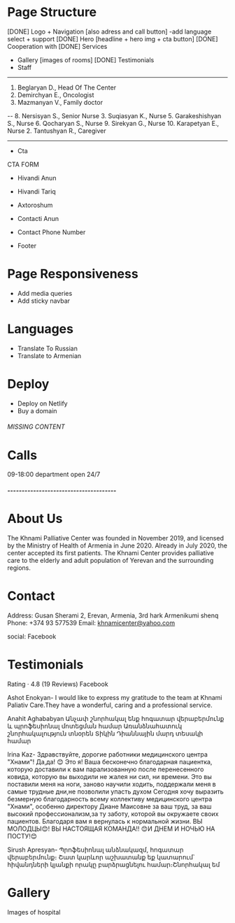 # Page Structure

[DONE] Logo + Navigation [also adress and call button]
-add language select + support
[DONE] Hero [headline + hero img + cta button]
[DONE] Cooperation with
[DONE] Services

- Gallery [images of rooms]
  [DONE] Testimonials
- Staff

---

1. Beglaryan D., Head Of The Center
2. Demirchyan E., Oncologist
3. Mazmanyan V., Family doctor

-- 8. Nersisyan S., Senior Nurse 3. Suqiasyan K., Nurse 5. Garakeshishyan S., Nurse 6. Qocharyan S., Nurse 9. Sirekyan G., Nurse 10. Karapetyan E., Nurse 2. Tantushyan R., Caregiver

---

- Cta

CTA FORM

- Hivandi Anun
- Hivandi Tariq
- Axtoroshum
- Contacti Anun
- Contact Phone Number

- Footer

# Page Responsiveness

- Add media queries
- Add sticky navbar

# Languages

- Translate To Russian
- Translate to Armenian

# Deploy

- Deploy on Netlify
- Buy a domain

###### MISSING CONTENT

# Calls

09-18:00
department open 24/7

##### --------------------------------------

# About Us

The Khnami Palliative Center was founded in November 2019, and licensed by the Ministry of Health of Armenia in June 2020. Already in July 2020, the center accepted its first patients. The Khnami Center provides palliative care to the elderly and adult population of Yerevan and the surrounding regions.

# Contact

Address: Gusan Sherami 2, Erevan, Armenia, 3rd hark Armenikumi shenq
Phone: +374 93 577539
Email: khnamicenter@yahoo.com

social: Facebook

# Testimonials

Rating · 4.8 (19 Reviews) Facebook

Ashot Enokyan-
I would like to express my gratitude to the team at Khnami Paliativ Care.They have a wonderful, caring and a professional service.

Anahit Aghababyan
Անչափ շնորհակալ ենք հոգատար վերաբերմունք և պրոֆեսիոնալ մոտեցման համար
Առանձնահատուկ շնորհակալություն տնօրեն Տիկին Դիաննային մարդ տեսակի համար

Irina Kaz-
Здравствуйте, дорогие работники медицинского центра "Хнами"!
Да,да! 😊 Это я! Ваша бесконечно благодарная пациентка, которую доставили к вам парализованную после перенесенного ковида, которую вы выходили не жалея ни сил, ни времени. Это вы поставили меня на ноги, заново научили ходить, поддержали меня в самые трудные дни,не позволили упасть духом
Сегодня хочу выразить безмерную благодарность всему коллективу медицинского центра "Хнами", особенно директору Диане Маисовне за ваш труд, за ваш высокий профессионализм,за ту заботу, которой вы окружаете своих пациентов. Благодаря вам я вернулась к нормальной жизни. ВЫ МОЛОДЦЫ😊! ВЫ НАСТОЯЩАЯ КОМАНДА!! 😊И ДНЕМ И НОЧЬЮ НА ПОСТУ!😊

Sirush Apresyan-
Պրոֆեսիոնալ անձնակազմ, հոգատար վերաբերմունք։ Շատ կարևոր աշխատանք եք կատարում` հիվանդների կյանքի որակը բարձրացնելու համար։Շնորհակալ եմ

# Gallery

Images of hospital
